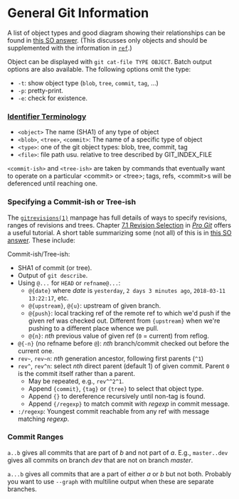 General Git Information
=======================

A list of object types and good diagram showing their relationships
can be found in [this SO answer][so-23303550]. (This discusses only
objects and should be supplemented with the information in
[`ref`](./ref.md).)

Object can be displayed with `git cat-file TYPE OBJECT`. Batch output
options are also available. The following options omit the type:
- `-t`: show object type (`blob`, `tree`, `commit`, `tag`, …)
- `-p`: pretty-print.
- `-e`: check for existence.

### [Identifier Terminology][ident-term]

* `<object>` The name (SHA1) of any type of object
* `<blob>`, `<tree>`, `<commit>`: The name of a specific type of object
* `<type>`: one of the git object types: blob, tree, commit, tag
* `<file>`: file path usu. relative to tree described by GIT_INDEX_FILE

`<commit-ish>` and `<tree-ish>` are taken by commands that eventually
want to operate on a particular \<commit> or \<tree>; tags, refs,
\<commit>s will be deferenced until reaching one.

### Specifying a Commit-ish or Tree-ish

The [`gitrevisions(1)`] manpage has full details of ways to specify
revisions, ranges of revisions and trees. Chapter [7.1 Revision
Selection][pg-revsel] in [_Pro Git_] offers a useful tutorial. A short
table summarizing some (not all) of this is in [this SO
answer][so-23303550]. These include:

Commit-ish/Tree-ish:
- SHA1 of commit (or tree).
- Output of `git describe`.
- Using `@...` for `HEAD` or `refname@...`:
  - `@{date}` where _date_ is `yesterday`, `2 days 3 minutes ago`,
    `2018-03-11 13:22:17`, etc.
  - `@{upstream}`, `@{u}`: upstream of given branch.
  - `@{push}`: local tracking ref of the remote ref to which we'd push
    if the given ref was checked out. Different from `{upstream}` when
    we're pushing to a different place whence we pull.
  - `@{n}`: _nth_ previous value of given ref (`0` = current) from reflog.
- `@{-n}` (no refname before `@`): _nth_ branch/commit checked out
  before the current one.
- `rev~`, `rev~n`: _nth_ generation ancestor, following first parents (`^1`)
- `rev^`, `rev^n`: select _nth_ direct parent (default 1) of given commit.
  Parent `0` is the commit itself rather than a parent.
  - May be repeated, e.g., `rev^^2^1`.
  - Append `{commit}`, `{tag}` or `{tree}` to select that object type.
  - Append `{}` to dereference recursively until non-tag is found.
  - Append `{/regexp}` to match commit with _regexp_ in commit message.
- `:/regexp`: Youngest commit reachable from any ref with message
  matching _regexp_.

### Commit Ranges

`a..b` gives all commits that are part of _b_ and not part of _a_.
E.g., `master..dev` gives all commits on branch _dev_ that are not on
branch _master_.

`a...b` gives all commits that are a part of either _a_ or _b_ but not
both. Probably you want to use `--graph` with multiline output when
these are separate branches.



[_Pro Git_]: https://git-scm.com/book/en/v2
[`gitrevisions(1)`]: https://www.kernel.org/pub/software/scm/git/docs/gitrevisions.html
[ident-term]: https://www.kernel.org/pub/software/scm/git/docs/#_identifier_terminology
[pg-revsel]: https://git-scm.com/book/en/v2/Git-Tools-Revision-Selection
[so-23303550]: https://stackoverflow.com/a/23303550/107294
